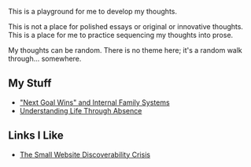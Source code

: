 This is a playground for me to develop my thoughts.

This is not a place for polished essays or original or innovative thoughts. This is a place for me to practice sequencing my thoughts into prose.

My thoughts can be random. There is no theme here; it's a random walk through... somewhere.

## My Stuff
- ["Next Goal Wins" and Internal Family Systems](2023-12/2023-12-10_next-goal-wins_ifs.md)
- [Understanding Life Through Absence](2023-12/2023-12-10_understanding-life-through-absence.md)

## Links I Like
- [The Small Website Discoverability Crisis](https://www.marginalia.nu/log/19-website-discoverability-crisis/)